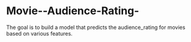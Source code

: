 # Movie--Audience-Rating-
The goal is to build a model that predicts the audience_rating for movies based on various features. 
